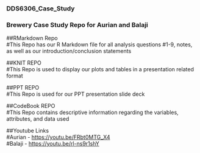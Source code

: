 ### DDS6306_Case_Study
### Brewery Case Study Repo for Aurian and Balaji 

##RMarkdown Repo  
#This Repo has our R Markdown file for all analysis questions #1-9, notes, as well as our introduction/conclusion statements

##KNIT REPO  
#This Repo is used to display our plots and tables in a presentation related format

##PPT REPO  
#This Repo is used for our PPT presentation slide deck 

##CodeBook REPO  
#This Repo contains descriptive information regarding the variables, attributes, and data used  

##Youtube Links  
#Aurian - https://youtu.be/FRbt0MTG_X4  
#Balaji - https://youtu.be/rl-ns9r1shY
